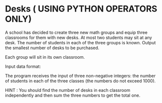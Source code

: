 #  Desks ( USING PYTHON OPERATORS ONLY)
A school has decided to create three new math groups and equip three classrooms for them with new desks. At most two students may sit at any desk. The number of students in each of the three groups is known. Output the smallest number of desks to be purchased.

Each group will sit in its own classroom.

Input data format:

The program receives the input of three non-negative integers: the number of students in each of the three classes (the numbers do not exceed 1000).

HINT : You should find the number of desks in each classroom independently and then sum the three numbers to get the total one. 
